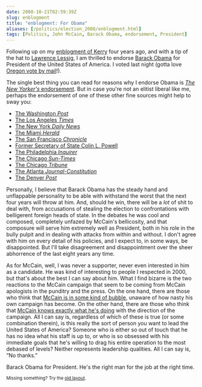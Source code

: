 ```yaml
--- 
date: 2008-10-21T02:59:39Z
slug: enblogment
title: "enblogment: For Obama"
aliases: [/politics/election_2008/enblogment.html]
tags: [Politics, John McCain, Barack Obama, endorsement, President]
---
```


<p>Following up on my <a href="/politics/election_2004/enblogment.html" title="Enblbgment: For Kerry">enblogment of Kerry</a> four years ago, and with a tip of the hat to <a href="http://www.lessig.org/blog/archives/002264.shtml" title="Lawrence Lessig: enblogment: For Kerry">Lawrence Lessig</a>, I am thrilled to endorse <a href="http://www.barackobama.com/" title="Barack Obama for America">Barack Obama</a> for President of the United States of America. I voted last night (gotta love <a href="http://en.wikipedia.org/wiki/Postal_voting" title="Wikipedia: Postal voting">Oregon vote by mail</a>!).</p>

<p>The single best thing you can read for reasons why I endorse Obama is <a href="http://www.newyorker.com/talk/comment/2008/10/13/081013taco_talk_editors" title="New Yorker October 13, 2008: “The Choice”"><cite>The New Yorker's</cite> endorsement</a>. But in case you're not an elitist liberal like me, perhaps the endorsement of one of these other fine sources might help to sway you:</p>
  
<ul>
  <li><a href="http://www.washingtonpost.com/wp-dyn/content/article/2008/10/16/AR2008101603436.html" title="Barack Obama for President">The Washington <cite>Post</cite></a></li>
    <li><a href="http://www.latimes.com/news/opinion/editorials/la-ed-endorse19-2008oct19,0,5198206.story" title="Barack Obama for president">The Los Angeles <cite>Times</cite></a></li>
    <li><a href="http://www.nydailynews.com/opinions/2008/10/18/2008-10-18_daily_news_endorses_obama_for_president_-3.html" title="Daily News endorses Obama for President">The New York <cite>Daily News</cite></a></li>
    <li><a href="http://www.miamiherald.com/opinion/editorials/story/730751.html" title="For U.S. president and vice president">The Miami <cite>Herald</cite></a></li>
    <li><a href="http://www.sfgate.com/cgi-bin/article.cgi?f=/c/a/2008/10/18/EDJS13F58O.DTL" title="The Chronicle recommends Obama for president">The San Francisco <cite>Chronicle</cite></a></li>
    <li><a href="http://thecaucus.blogs.nytimes.com/2008/10/19/powell-endorses-obama/" title="Powell Endorses Obama">Former Secretary of State Colin L. Powell</a></li>
    <li><a href="http://www.philly.com/philly/news/20081017_For_President__Obama_will_lead.html" title="For President: Obama will lead">The Philadelphia <cite>Inquirer</cite></a></li>
    <li><a href="http://www.suntimes.com/news/commentary/1228111,sun-times-endorses-barack-obama-101908.article" title=" Sun-Times endorses Barack Obama for president">The Chicago <cite>Sun-Times</cite></a></li>
    <li><a href="http://www.chicagotribune.com/news/opinion/chi-chicago-tribune-endorsement,0,1371034.story" title="Tribune endorsement: Barack Obama for president">The Chicago <cite>Tribune</cite></a></li>
    <li><a href="http://www.ajc.com/opinion/content/opinion/stories/2008/10/19/prezed_1019.html" title="Obama is the choice">The Atlanta <cite>Journal-Constitution</cite></a></li>
    <li><a href="http://www.denverpost.com/politics/ci_10741576" title="Barack Obama for president">The Denver <cite>Post</cite></a></li>
</ul>

<p>Personally, I believe that Barack Obama has the steady hand and unflappable personality to be able with withstand the worst that the next four years will throw at him. And, should he win, there will be a <em>lot</em> of shit to deal with, from accusations of stealing the election to confrontations with belligerent foreign heads of state. In the debates he was cool and composed, completely unfazed by McCain's bellicosity, and that composure will serve him extremely well as President, both in his role in the bully pulpit and in dealing with attacks from within and without. I don't agree with him on every detail of his policies, and I expect to, in some ways, be disappointed. But I'll take disagreement and disappointment over the sheer abhorrence of the last eight years any time.</p> 

<p>As for McCain, well, I was never a supporter, never even interested in him as a candidate. He was kind of interesting to people I respected in 2000, but that's about the best I can say about him. What I find bizarre is the two reactions to the McCain campaign that seem to be coming from McCain apologists in the punditry and the press. On the one hand, there are those who think that <a href="http://www.youtube.com/watch?v=JcU81Y193sU" title="Pundits: McCain Unaware of What His Campaign is Peddling">McCain is in some kind of bubble</a>, unaware of how nasty his own campaign has become. On the other hand, there are those who think that <a href="http://www.thedailybeast.com/blogs-and-stories/2008-10-10/the-conservative-case-for-obama/" title="Sorry, Dad, I'm Voting for Obama">McCain knows exactly what he's doing</a> with the direction of the campaign. All I can say is, regardless of which of these is true (or some combination therein), is this really the sort of person you want to lead the United States of America? Someone who is either so out of touch that he has no idea what his staff is up to, or who is so obsessed with his immediate goals that he's willing to drag his entire operation to the most debased of levels? Neither represents leadership qualities. All I can say is, “No thanks.”</p>

<p>Barack Obama for President. He's the right man for the job at the right time.</p>

<p class="past"><small>Missing something? Try the <a rel="nofollow" href="http://past.justatheory.com/politics/election_2008/enblogment.html">old layout</a>.</small></p>


